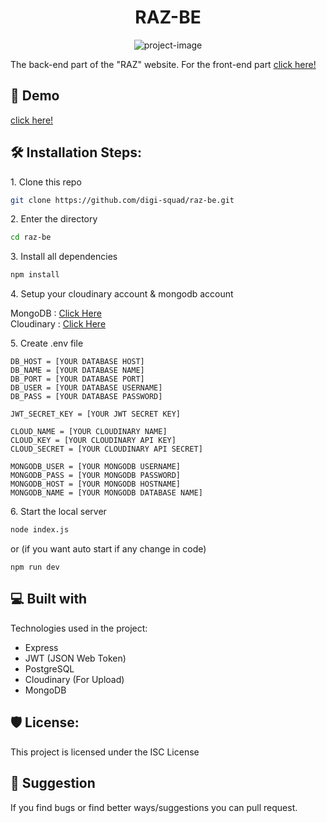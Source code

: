 <h1 id="title" align="center">RAZ-BE</h1>

<p align="center"><img src="https://socialify.git.ci/digi-squad/raz-be/image?description=1&amp;language=1&amp;name=1&amp;owner=1&amp;pattern=Charlie%20Brown&amp;theme=Dark" alt="project-image"></p>

<p id="description">The back-end part of the "RAZ" website. For the front-end part <a href="https://github.com/digi-squad/raz-fe">click here!</a></p>

<h2>🚀 Demo</h2>

[click here!](https://raz-be.vercel.app/)

<h2>🛠️ Installation Steps:</h2>

<p>1. Clone this repo</p>

```bash
git clone https://github.com/digi-squad/raz-be.git
```

<p>2. Enter the directory</p>

```bash
cd raz-be
```

<p>3. Install all dependencies</p>

```bash
npm install
```

<p>4. Setup your cloudinary account & mongodb account</p>

<p>MongoDB : <a href="https://cloud.mongodb.com/">Click Here</a><br>
Cloudinary : <a href="https://cloudinary.com/">Click Here</a><br>

</p>


<p>5. Create .env file</p>

```env
DB_HOST = [YOUR DATABASE HOST]
DB_NAME = [YOUR DATABASE NAME]
DB_PORT = [YOUR DATABASE PORT]
DB_USER = [YOUR DATABASE USERNAME]
DB_PASS = [YOUR DATABASE PASSWORD]

JWT_SECRET_KEY = [YOUR JWT SECRET KEY]

CLOUD_NAME = [YOUR CLOUDINARY NAME]
CLOUD_KEY = [YOUR CLOUDINARY API KEY]
CLOUD_SECRET = [YOUR CLOUDINARY API SECRET]

MONGODB_USER = [YOUR MONGODB USERNAME]
MONGODB_PASS = [YOUR MONGODB PASSWORD]
MONGODB_HOST = [YOUR MONGODB HOSTNAME]
MONGODB_NAME = [YOUR MONGODB DATABASE NAME]
```

<p>6. Start the local server</p>

```bash
node index.js
```
or (if you want auto start if any change in code)
```
npm run dev
```



<h2>💻 Built with</h2>

Technologies used in the project:

*   Express
*   JWT (JSON Web Token)
*   PostgreSQL
*   Cloudinary (For Upload)
*   MongoDB

<h2>🛡️ License:</h2>

This project is licensed under the ISC License

<h2>🐞 Suggestion</h2>

If you find bugs or find better ways/suggestions you can pull request.